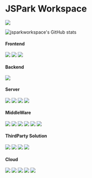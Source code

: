 # JSPark Workspace


<a href="버튼을 눌렀을 때 이동할 링크" target="_blank"><img src="https://img.shields.io/badge/Notion 블로그-black?style=뱃지모양&logo=Notion&logoColor=white"/></a>

![jsparkworkspace's GitHub stats](https://github-readme-stats.vercel.app/api?username=jsparkworkspace&show_icons=true&theme=radical)

#### Frontend
<a href="버튼을 눌렀을 때 이동할 링크" target="_blank"><img src="https://img.shields.io/badge/HTML5-black?style=뱃지모양&logo=html5&logoColor=white"/></a>
<a href="버튼을 눌렀을 때 이동할 링크" target="_blank"><img src="https://img.shields.io/badge/CSS-black?style=뱃지모양&logo=css3&logoColor=white"/></a>
<a href="버튼을 눌렀을 때 이동할 링크" target="_blank"><img src="https://img.shields.io/badge/JavaScript-black?style=뱃지모양&logo=JavaScript&logoColor=white"/></a>

#### Backend
<a href="버튼을 눌렀을 때 이동할 링크" target="_blank"><img src="https://img.shields.io/badge/JAVA-black?style=뱃지모양&logo=JAVA&logoColor=white"/></a>

#### Server
<a href="버튼을 눌렀을 때 이동할 링크" target="_blank"><img src="https://img.shields.io/badge/CentOS-black?style=뱃지모양&logo=CentOS&logoColor=white"/></a>
<a href="버튼을 눌렀을 때 이동할 링크" target="_blank"><img src="https://img.shields.io/badge/Ubuntu-black?style=뱃지모양&logo=Ubuntu&logoColor=white"/></a>
<a href="버튼을 눌렀을 때 이동할 링크" target="_blank"><img src="https://img.shields.io/badge/RHEL-black?style=뱃지모양&logo=RedHat&logoColor=white"/></a>
<a href="버튼을 눌렀을 때 이동할 링크" target="_blank"><img src="https://img.shields.io/badge/Windows Server-black?style=뱃지모양&logo=Windows&logoColor=white"/></a>

#### MiddleWare
<a href="버튼을 눌렀을 때 이동할 링크" target="_blank"><img src="https://img.shields.io/badge/Apache-black?style=뱃지모양&logo=Apache&logoColor=white"/></a>
<a href="버튼을 눌렀을 때 이동할 링크" target="_blank"><img src="https://img.shields.io/badge/Tomcat-black?style=뱃지모양&logo=ApacheTomcat&logoColor=white"/></a>
<a href="버튼을 눌렀을 때 이동할 링크" target="_blank"><img src="https://img.shields.io/badge/MySQL-black?style=뱃지모양&logo=MySQL&logoColor=white"/></a>
<a href="버튼을 눌렀을 때 이동할 링크" target="_blank"><img src="https://img.shields.io/badge/MariaDB-black?style=뱃지모양&logo=MariaDB&logoColor=white"/></a>
<a href="버튼을 눌렀을 때 이동할 링크" target="_blank"><img src="https://img.shields.io/badge/PostgreSQL-black?style=뱃지모양&logo=PostgreSQL&logoColor=white"/></a>
<a href="버튼을 눌렀을 때 이동할 링크" target="_blank"><img src="https://img.shields.io/badge/MSSQL-black?style=뱃지모양&logo=microsoftsqlserver&logoColor=white"/></a>


#### ThirdParty Solution
<a href="버튼을 눌렀을 때 이동할 링크" target="_blank"><img src="https://img.shields.io/badge/VirusChaser-black?style=뱃지모양&logo=VirusChaser&logoColor=white"/></a>
<a href="버튼을 눌렀을 때 이동할 링크" target="_blank"><img src="https://img.shields.io/badge/Avast-black?style=뱃지모양&logo=Avast&logoColor=white"/></a>
<a href="버튼을 눌렀을 때 이동할 링크" target="_blank"><img src="https://img.shields.io/badge/MCCS-black?style=뱃지모양&logo=MCCS&logoColor=white"/></a>
<a href="버튼을 눌렀을 때 이동할 링크" target="_blank"><img src="https://img.shields.io/badge/ZConverter-black?style=뱃지모양&logo=ZConverter&logoColor=white"/></a>

#### Cloud
<a href="버튼을 눌렀을 때 이동할 링크" target="_blank"><img src="https://img.shields.io/badge/AWS-black?style=뱃지모양&logo=Amazon AWS&logoColor=white"/></a>
<a href="버튼을 눌렀을 때 이동할 링크" target="_blank"><img src="https://img.shields.io/badge/NCP-black?style=뱃지모양&logo=NCP&logoColor=white"/></a>
<a href="버튼을 눌렀을 때 이동할 링크" target="_blank"><img src="https://img.shields.io/badge/KT Cloud-black?style=뱃지모양&logo=KT Cloud&logoColor=white"/></a>
<a href="버튼을 눌렀을 때 이동할 링크" target="_blank"><img src="https://img.shields.io/badge/SCP-black?style=뱃지모양&logo=SCP&logoColor=white"/></a>
<a href="버튼을 눌렀을 때 이동할 링크" target="_blank"><img src="https://img.shields.io/badge/VMware-black?style=뱃지모양&logo=VMware&logoColor=white"/></a>



<!--
**jsparkworkspace/jsparkworkspace** is a ✨ _special_ ✨ repository because its `README.md` (this file) appears on your GitHub profile.

Here are some ideas to get you started:

- 🔭 I’m currently working on ...
- 🌱 I’m currently learning ...
- 👯 I’m looking to collaborate on ...
- 🤔 I’m looking for help with ...
- 💬 Ask me about ...
- 📫 How to reach me: ...
- 😄 Pronouns: ...
- ⚡ Fun fact: ...
-->
